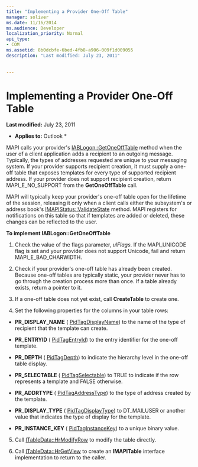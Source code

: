 ```yaml
---
title: "Implementing a Provider One-Off Table"
manager: soliver
ms.date: 11/16/2014
ms.audience: Developer
localization_priority: Normal
api_type:
- COM
ms.assetid: 8b0dcbfe-6bed-4fb8-a906-009f1d009055
description: "Last modified: July 23, 2011"
 
 
---
```


# Implementing a Provider One-Off Table

 **Last modified:** July 23, 2011 
  
 * **Applies to:** Outlook * 
  
MAPI calls your provider's [IABLogon::GetOneOffTable](iablogon-getoneofftable.md) method when the user of a client application adds a recipient to an outgoing message. Typically, the types of addresses requested are unique to your messaging system. If your provider supports recipient creation, it must supply a one-off table that exposes templates for every type of supported recipient address. If your provider does not support recipient creation, return MAPI_E_NO_SUPPORT from the **GetOneOffTable** call. 
  
MAPI will typically keep your provider's one-off table open for the lifetime of the session, releasing it only when a client calls either the subsystem's or address book's [IMAPIStatus::ValidateState](imapistatus-validatestate.md) method. MAPI registers for notifications on this table so that if templates are added or deleted, these changes can be reflected to the user. 
  
 **To implement IABLogon::GetOneOffTable**
  
1. Check the value of the flags parameter,  _ulFlags_. If the MAPI_UNICODE flag is set and your provider does not support Unicode, fail and return MAPI_E_BAD_CHARWIDTH. 
    
2. Check if your provider's one-off table has already been created. Because one-off tables are typically static, your provider never has to go through the creation process more than once. If a table already exists, return a pointer to it. 
    
3. If a one-off table does not yet exist, call **CreateTable** to create one. 
    
4. Set the following properties for the columns in your table rows:
    
  - **PR_DISPLAY_NAME** ( [PidTagDisplayName](pidtagdisplayname-canonical-property.md)) to the name of the type of recipient that the template can create. 
    
  - **PR_ENTRYID** ( [PidTagEntryId](pidtagentryid-canonical-property.md)) to the entry identifier for the one-off template.
    
  - **PR_DEPTH** ( [PidTagDepth](pidtagdepth-canonical-property.md)) to indicate the hierarchy level in the one-off table display.
    
  - **PR_SELECTABLE** ( [PidTagSelectable](pidtagselectable-canonical-property.md)) to TRUE to indicate if the row represents a template and FALSE otherwise.
    
  - **PR_ADDRTYPE** ( [PidTagAddressType](pidtagaddresstype-canonical-property.md)) to the type of address created by the template.
    
  - **PR_DISPLAY_TYPE** ( [PidTagDisplayType](pidtagdisplaytype-canonical-property.md)) to DT_MAILUSER or another value that indicates the type of display for the template.
    
  - **PR_INSTANCE_KEY** ( [PidTagInstanceKey](pidtaginstancekey-canonical-property.md)) to a unique binary value. 
    
5. Call [ITableData::HrModifyRow](itabledata-hrmodifyrow.md) to modify the table directly. 
    
6. Call [ITableData::HrGetView](itabledata-hrgetview.md) to create an **IMAPITable** interface implementation to return to the caller. 
    

